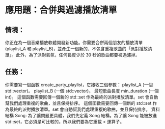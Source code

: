 # 應用題：合併與過濾播放清單
## 情境：
你正在為一個音樂播放軟體開發新功能。你需要合併兩個朋友的播放清單 (playlist_A 和 playlist_B)，並產生一個新的、不包含重複歌曲的「派對播放清單」。此外，為了派對氣氛，任何長度少於 30 秒的歌曲都要被過濾掉。
## 任務：
你需要寫一個函數 create_party_playlist，它接收三個參數：
playlist_A (一個 std::vector<Song>)。
playlist_B (一個 std::vector<Song>)。
最短歌曲長度 min_duration (一個 int)。
這個函數需要回傳一個新的 std::set<Song> 作為最終的派對播放清單。set 會自動幫我們處理重複的歌曲，並且保持排序。
這個函數需要回傳一個新的 std::set<Song> 作為最終的派對播放清單。set 會自動幫我們處理重複的歌曲，並且保持排序。
資料結構 Song:
為了讓問題更具體，我們先定義 Song 結構。為了讓 Song 能被放進 std::set，它必須是可比較的，所以我們要為它重載 < 運算子。
